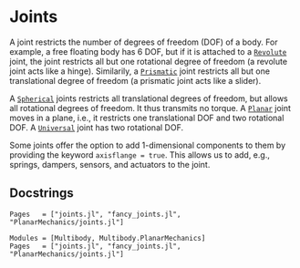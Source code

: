 # Joints

A joint restricts the number of degrees of freedom (DOF) of a body. For example, a free floating body has 6 DOF, but if it is attached to a [`Revolute`](@ref) joint, the joint restricts all but one rotational degree of freedom (a revolute joint acts like a hinge). Similarily, a [`Prismatic`](@ref) joint restricts all but one translational degree of freedom (a prismatic joint acts like a slider).

A [`Spherical`](@ref) joints restricts all translational degrees of freedom, but allows all rotational degrees of freedom. It thus transmits no torque. A [`Planar`](@ref) joint moves in a plane, i.e., it restricts one translational DOF and two rotational DOF. A [`Universal`](@ref) joint has two rotational DOF.

Some joints offer the option to add 1-dimensional components to them by providing the keyword `axisflange = true`. This allows us to add, e.g., springs, dampers, sensors, and actuators to the joint.

## Docstrings
```@index
Pages   = ["joints.jl", "fancy_joints.jl", "PlanarMechanics/joints.jl"]
```

```@autodocs
Modules = [Multibody, Multibody.PlanarMechanics]
Pages   = ["joints.jl", "fancy_joints.jl", "PlanarMechanics/joints.jl"]
```
